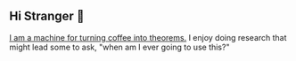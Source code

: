 ## Hi Stranger 👋

<a href="[url](https://blogs.ams.org/phdplus/2015/04/28/coffee-into-theorems/)">I am a machine for turning coffee into theorems.</a>
I enjoy doing research that might lead some to ask, "when am I ever going to use this?"
<!--
**daeunkim725/daeunkim725** is a ✨ _special_ ✨ repository because its `README.md` (this file) appears on your GitHub profile.

Here are some ideas to get you started:

- 🔭 I’m currently working on ...
- 🌱 I’m currently learning ...
- 👯 I’m looking to collaborate on ...
- 🤔 I’m looking for help with ...
- 💬 Ask me about ...
- 📫 How to reach me: ...
- 😄 Pronouns: ...
- ⚡ Fun fact: ...
-->
